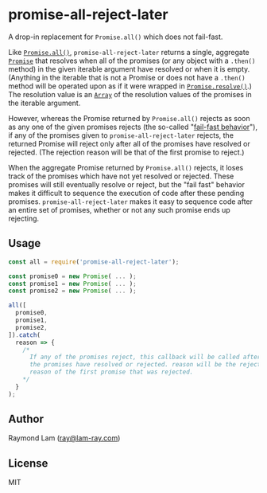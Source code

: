 # promise-all-reject-later

A drop-in replacement for `Promise.all()` which does not fail-fast.

Like [`Promise.all()`](https://developer.mozilla.org/en-US/docs/Web/JavaScript/Reference/Global_Objects/Promise/all), `promise-all-reject-later` returns a single, aggregate [`Promise`](https://developer.mozilla.org/en-US/docs/Web/JavaScript/Reference/Global_Objects/Promise) that resolves when all of the promises (or any object with a `.then()` method) in the given iterable argument have resolved or when it is empty. (Anything in the iterable that is not a Promise or does not have a `.then()` method will be operated upon as if it were wrapped in [`Promise.resolve()`](https://developer.mozilla.org/en-US/docs/Web/JavaScript/Reference/Global_Objects/Promise/resolve).) The resolution value is an [`Array`](https://developer.mozilla.org/en-US/docs/Web/JavaScript/Reference/Global_Objects/Array) of the resolution values of the promises in the iterable argument.

However, whereas the Promise returned by `Promise.all()` rejects as soon as any one of the given promises rejects (the so-called "[fail-fast behavior](https://developer.mozilla.org/en-US/docs/Web/JavaScript/Reference/Global_Objects/Promise/all#Promise.all_fail-fast_behaviour)"), if any of the promises given to `promise-all-reject-later` rejects, the returned Promise will reject only after all of the promises have resolved or rejected. (The rejection reason will be that of the first promise to reject.)

When the aggregate Promise returned by `Promise.all()` rejects, it loses track of the promises which have not yet resolved or rejected. These promises will still eventually resolve or reject, but the "fail fast" behavior makes it difficult to sequence the execution of code after these pending promises. `promise-all-reject-later` makes it easy to sequence code after an entire set of promises, whether or not any such promise ends up rejecting.

## Usage

```javascript
const all = require('promise-all-reject-later');

const promise0 = new Promise( ... );
const promise1 = new Promise( ... );
const promise2 = new Promise( ... );

all([
  promise0,
  promise1,
  promise2,
]).catch(
  reason => {
    /*
      If any of the promises reject, this callback will be called after all of
      the promises have resolved or rejected. reason will be the rejection
      reason of the first promise that was rejected.
    */
  }
);
```

## Author

Raymond Lam (ray@lam-ray.com)

## License

MIT
